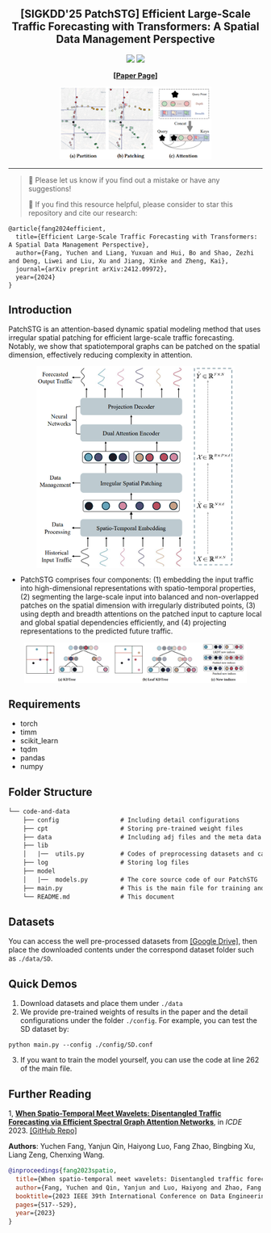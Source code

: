 <div align="center">
  <h2><b> [SIGKDD'25 PatchSTG] Efficient Large-Scale Traffic Forecasting with Transformers: A Spatial Data Management Perspective
 </b></h2>
</div>

<div align="center">

![](https://img.shields.io/github/last-commit/LMissher/PatchSTG?color=green)
![](https://img.shields.io/badge/PRs-Welcome-green)

</div>

<div align="center">

**[<a href="https://arxiv.org/abs/2412.09972">Paper Page</a>]**


</div>

<div align="center">

<img src="./imgs/sketch.png" width="300">

</div>

---
>
> 🙋 Please let us know if you find out a mistake or have any suggestions!
> 
> 🌟 If you find this resource helpful, please consider to star this repository and cite our research:

```
@article{fang2024efficient,
  title={Efficient Large-Scale Traffic Forecasting with Transformers: A Spatial Data Management Perspective},
  author={Fang, Yuchen and Liang, Yuxuan and Hui, Bo and Shao, Zezhi and Deng, Liwei and Liu, Xu and Jiang, Xinke and Zheng, Kai},
  journal={arXiv preprint arXiv:2412.09972},
  year={2024}
}
```

## Introduction
PatchSTG is an attention-based dynamic spatial modeling method that uses irregular spatial patching for efficient large-scale traffic forecasting.
Notably, we show that spatiotemporal graphs can be patched on the spatial dimension, effectively reducing complexity in attention.

<p align="center">
<img src="./imgs/frame.png" height = "400" alt="" align=center />
</p>

- PatchSTG comprises four components: (1) embedding the input traffic into high-dimensional representations with spatio-temporal properties, (2) segmenting the large-scale input into balanced and non-overlapped patches on the spatial dimension with irregularly distributed points, (3) using depth and breadth attentions on the patched input to capture local and global spatial dependencies efficiently, and (4) projecting representations to the predicted future traffic.

<p align="center">
<img src="./imgs/patching.png" height = "80" alt="" align=center />
</p>

## Requirements
- torch
- timm
- scikit_learn
- tqdm
- pandas
- numpy

## Folder Structure

```tex
└── code-and-data
    ├── config                 # Including detail configurations
    ├── cpt                    # Storing pre-trained weight files
    ├── data                   # Including adj files and the meta data
    ├── lib
    │   |──  utils.py          # Codes of preprocessing datasets and calculating metrics
    ├── log                    # Storing log files
    ├── model
    │   |──  models.py         # The core source code of our PatchSTG
    ├── main.py                # This is the main file for training and testing
    └── README.md              # This document
```

## Datasets
You can access the well pre-processed datasets from [[Google Drive]](https://drive.google.com/drive/folders/1BDH1C66BCKBe7ge8G-rBaj1j3p0iR0TC?usp=sharing), then place the downloaded contents under the correspond dataset folder such as `./data/SD`.

## Quick Demos
1. Download datasets and place them under `./data`
2. We provide pre-trained weights of results in the paper and the detail configurations under the folder `./config`. For example, you can test the SD dataset by:

```
python main.py --config ./config/SD.conf
```

3. If you want to train the model yourself, you can use the code at line 262 of the main file.


## Further Reading
1, [**When Spatio-Temporal Meet Wavelets: Disentangled Traffic Forecasting via Efficient Spectral Graph Attention Networks**](https://ieeexplore.ieee.org/abstract/document/10184591), in *ICDE* 2023.
[\[GitHub Repo\]](https://github.com/LMissher/STWave)

**Authors**: Yuchen Fang, Yanjun Qin, Haiyong Luo, Fang Zhao, Bingbing Xu, Liang Zeng, Chenxing Wang.

```bibtex
@inproceedings{fang2023spatio,
  title={When spatio-temporal meet wavelets: Disentangled traffic forecasting via efficient spectral graph attention networks},
  author={Fang, Yuchen and Qin, Yanjun and Luo, Haiyong and Zhao, Fang and Xu, Bingbing and Zeng, Liang and Wang, Chenxing},
  booktitle={2023 IEEE 39th International Conference on Data Engineering (ICDE)},
  pages={517--529},
  year={2023}
}
```

